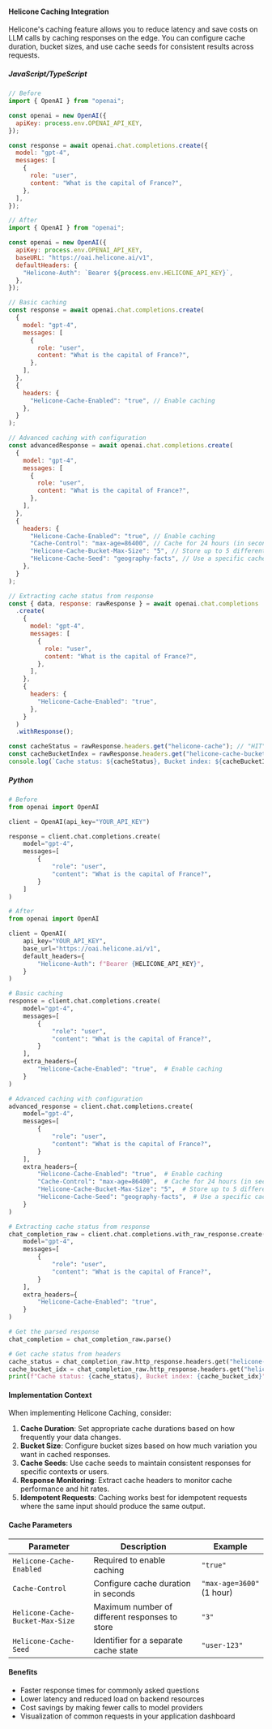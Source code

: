 #### Helicone Caching Integration

Helicone's caching feature allows you to reduce latency and save costs on LLM calls by caching responses on the edge. You can configure cache duration, bucket sizes, and use cache seeds for consistent results across requests.

##### JavaScript/TypeScript

```javascript
// Before
import { OpenAI } from "openai";

const openai = new OpenAI({
  apiKey: process.env.OPENAI_API_KEY,
});

const response = await openai.chat.completions.create({
  model: "gpt-4",
  messages: [
    {
      role: "user",
      content: "What is the capital of France?",
    },
  ],
});

// After
import { OpenAI } from "openai";

const openai = new OpenAI({
  apiKey: process.env.OPENAI_API_KEY,
  baseURL: "https://oai.helicone.ai/v1",
  defaultHeaders: {
    "Helicone-Auth": `Bearer ${process.env.HELICONE_API_KEY}`,
  },
});

// Basic caching
const response = await openai.chat.completions.create(
  {
    model: "gpt-4",
    messages: [
      {
        role: "user",
        content: "What is the capital of France?",
      },
    ],
  },
  {
    headers: {
      "Helicone-Cache-Enabled": "true", // Enable caching
    },
  }
);

// Advanced caching with configuration
const advancedResponse = await openai.chat.completions.create(
  {
    model: "gpt-4",
    messages: [
      {
        role: "user",
        content: "What is the capital of France?",
      },
    ],
  },
  {
    headers: {
      "Helicone-Cache-Enabled": "true", // Enable caching
      "Cache-Control": "max-age=86400", // Cache for 24 hours (in seconds)
      "Helicone-Cache-Bucket-Max-Size": "5", // Store up to 5 different responses
      "Helicone-Cache-Seed": "geography-facts", // Use a specific cache seed
    },
  }
);

// Extracting cache status from response
const { data, response: rawResponse } = await openai.chat.completions
  .create(
    {
      model: "gpt-4",
      messages: [
        {
          role: "user",
          content: "What is the capital of France?",
        },
      ],
    },
    {
      headers: {
        "Helicone-Cache-Enabled": "true",
      },
    }
  )
  .withResponse();

const cacheStatus = rawResponse.headers.get("helicone-cache"); // "HIT" or "MISS"
const cacheBucketIndex = rawResponse.headers.get("helicone-cache-bucket-idx");
console.log(`Cache status: ${cacheStatus}, Bucket index: ${cacheBucketIndex}`);
```

##### Python

```python
# Before
from openai import OpenAI

client = OpenAI(api_key="YOUR_API_KEY")

response = client.chat.completions.create(
    model="gpt-4",
    messages=[
        {
            "role": "user",
            "content": "What is the capital of France?",
        }
    ]
)

# After
from openai import OpenAI

client = OpenAI(
    api_key="YOUR_API_KEY",
    base_url="https://oai.helicone.ai/v1",
    default_headers={
        "Helicone-Auth": f"Bearer {HELICONE_API_KEY}",
    }
)

# Basic caching
response = client.chat.completions.create(
    model="gpt-4",
    messages=[
        {
            "role": "user",
            "content": "What is the capital of France?",
        }
    ],
    extra_headers={
        "Helicone-Cache-Enabled": "true",  # Enable caching
    }
)

# Advanced caching with configuration
advanced_response = client.chat.completions.create(
    model="gpt-4",
    messages=[
        {
            "role": "user",
            "content": "What is the capital of France?",
        }
    ],
    extra_headers={
        "Helicone-Cache-Enabled": "true",  # Enable caching
        "Cache-Control": "max-age=86400",  # Cache for 24 hours (in seconds)
        "Helicone-Cache-Bucket-Max-Size": "5",  # Store up to 5 different responses
        "Helicone-Cache-Seed": "geography-facts",  # Use a specific cache seed
    }
)

# Extracting cache status from response
chat_completion_raw = client.chat.completions.with_raw_response.create(
    model="gpt-4",
    messages=[
        {
            "role": "user",
            "content": "What is the capital of France?",
        }
    ],
    extra_headers={
        "Helicone-Cache-Enabled": "true",
    }
)

# Get the parsed response
chat_completion = chat_completion_raw.parse()

# Get cache status from headers
cache_status = chat_completion_raw.http_response.headers.get("helicone-cache")  # "HIT" or "MISS"
cache_bucket_idx = chat_completion_raw.http_response.headers.get("helicone-cache-bucket-idx")
print(f"Cache status: {cache_status}, Bucket index: {cache_bucket_idx}")
```

#### Implementation Context

When implementing Helicone Caching, consider:

1. **Cache Duration**: Set appropriate cache durations based on how frequently your data changes.
2. **Bucket Size**: Configure bucket sizes based on how much variation you want in cached responses.
3. **Cache Seeds**: Use cache seeds to maintain consistent responses for specific contexts or users.
4. **Response Monitoring**: Extract cache headers to monitor cache performance and hit rates.
5. **Idempotent Requests**: Caching works best for idempotent requests where the same input should produce the same output.

#### Cache Parameters

| Parameter                        | Description                                    | Example                   |
| -------------------------------- | ---------------------------------------------- | ------------------------- |
| `Helicone-Cache-Enabled`         | Required to enable caching                     | `"true"`                  |
| `Cache-Control`                  | Configure cache duration in seconds            | `"max-age=3600"` (1 hour) |
| `Helicone-Cache-Bucket-Max-Size` | Maximum number of different responses to store | `"3"`                     |
| `Helicone-Cache-Seed`            | Identifier for a separate cache state          | `"user-123"`              |

#### Benefits

- Faster response times for commonly asked questions
- Lower latency and reduced load on backend resources
- Cost savings by making fewer calls to model providers
- Visualization of common requests in your application dashboard
